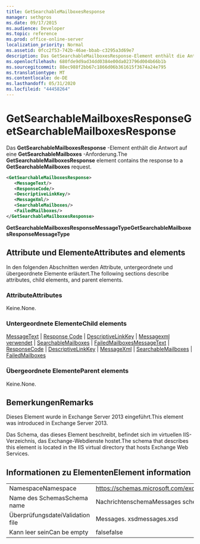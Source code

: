 ```yaml
---
title: GetSearchableMailboxesResponse
manager: sethgros
ms.date: 09/17/2015
ms.audience: Developer
ms.topic: reference
ms.prod: office-online-server
localization_priority: Normal
ms.assetid: 0fcc2f53-742b-46ae-bbab-c3295a3d69e7
description: Das GetSearchableMailboxesResponse-Element enthält die Antwort auf eine GetSearchableMailboxes-Anforderung.
ms.openlocfilehash: 680fde9d9ad34dd0384e00da023796d004b66b1b
ms.sourcegitcommit: 88ec988f2bb67c1866d06b361615f3674a24e795
ms.translationtype: MT
ms.contentlocale: de-DE
ms.lasthandoff: 05/31/2020
ms.locfileid: "44458264"
---
```

# <a name="getsearchablemailboxesresponse"></a><span data-ttu-id="6e6c7-103">GetSearchableMailboxesResponse</span><span class="sxs-lookup"><span data-stu-id="6e6c7-103">GetSearchableMailboxesResponse</span></span>

<span data-ttu-id="6e6c7-104">Das **GetSearchableMailboxesResponse** -Element enthält die Antwort auf eine **GetSearchableMailboxes** -Anforderung.</span><span class="sxs-lookup"><span data-stu-id="6e6c7-104">The **GetSearchableMailboxesResponse** element contains the response to a **GetSearchableMailboxes** request.</span></span> 
  
```XML
<GetSearchableMailboxesResponse>
   <MessageText/>
   <ResponseCode/>
   <DescriptiveLinkKey/>
   <MessageXml/>
   <SearchableMailboxes/>
   <FailedMailboxes/>
</GetSearchableMailboxesResponse>
```

 <span data-ttu-id="6e6c7-105">**GetSearchableMailboxesResponseMessageType**</span><span class="sxs-lookup"><span data-stu-id="6e6c7-105">**GetSearchableMailboxesResponseMessageType**</span></span>
## <a name="attributes-and-elements"></a><span data-ttu-id="6e6c7-106">Attribute und Elemente</span><span class="sxs-lookup"><span data-stu-id="6e6c7-106">Attributes and elements</span></span>

<span data-ttu-id="6e6c7-107">In den folgenden Abschnitten werden Attribute, untergeordnete und übergeordnete Elemente erläutert.</span><span class="sxs-lookup"><span data-stu-id="6e6c7-107">The following sections describe attributes, child elements, and parent elements.</span></span>
  
### <a name="attributes"></a><span data-ttu-id="6e6c7-108">Attribute</span><span class="sxs-lookup"><span data-stu-id="6e6c7-108">Attributes</span></span>

<span data-ttu-id="6e6c7-109">Keine.</span><span class="sxs-lookup"><span data-stu-id="6e6c7-109">None.</span></span>
  
### <a name="child-elements"></a><span data-ttu-id="6e6c7-110">Untergeordnete Elemente</span><span class="sxs-lookup"><span data-stu-id="6e6c7-110">Child elements</span></span>

<span data-ttu-id="6e6c7-111">[MessageText](messagetext.md)  |  [Response Code](responsecode.md)  |  [DescriptiveLinkKey](descriptivelinkkey.md)  |  [Messagexml verwendet](messagexml.md)  |  [SearchableMailboxes](searchablemailboxes.md)  |  [FailedMailboxes](failedmailboxes.md)</span><span class="sxs-lookup"><span data-stu-id="6e6c7-111">[MessageText](messagetext.md) | [ResponseCode](responsecode.md) | [DescriptiveLinkKey](descriptivelinkkey.md) | [MessageXml](messagexml.md) | [SearchableMailboxes](searchablemailboxes.md) | [FailedMailboxes](failedmailboxes.md)</span></span>
  
### <a name="parent-elements"></a><span data-ttu-id="6e6c7-112">Übergeordnete Elemente</span><span class="sxs-lookup"><span data-stu-id="6e6c7-112">Parent elements</span></span>

<span data-ttu-id="6e6c7-113">Keine.</span><span class="sxs-lookup"><span data-stu-id="6e6c7-113">None.</span></span>
  
## <a name="remarks"></a><span data-ttu-id="6e6c7-114">Bemerkungen</span><span class="sxs-lookup"><span data-stu-id="6e6c7-114">Remarks</span></span>

<span data-ttu-id="6e6c7-115">Dieses Element wurde in Exchange Server 2013 eingeführt.</span><span class="sxs-lookup"><span data-stu-id="6e6c7-115">This element was introduced in Exchange Server 2013.</span></span>
  
<span data-ttu-id="6e6c7-116">Das Schema, das dieses Element beschreibt, befindet sich im virtuellen IIS-Verzeichnis, das Exchange-Webdienste hostet.</span><span class="sxs-lookup"><span data-stu-id="6e6c7-116">The schema that describes this element is located in the IIS virtual directory that hosts Exchange Web Services.</span></span>
  
## <a name="element-information"></a><span data-ttu-id="6e6c7-117">Informationen zu Elementen</span><span class="sxs-lookup"><span data-stu-id="6e6c7-117">Element information</span></span>

|||
|:-----|:-----|
|<span data-ttu-id="6e6c7-118">Namespace</span><span class="sxs-lookup"><span data-stu-id="6e6c7-118">Namespace</span></span>  <br/> |https://schemas.microsoft.com/exchange/services/2006/messages  <br/> |
|<span data-ttu-id="6e6c7-119">Name des Schemas</span><span class="sxs-lookup"><span data-stu-id="6e6c7-119">Schema name</span></span>  <br/> |<span data-ttu-id="6e6c7-120">Nachrichtenschema</span><span class="sxs-lookup"><span data-stu-id="6e6c7-120">Messages schema</span></span>  <br/> |
|<span data-ttu-id="6e6c7-121">Überprüfungsdatei</span><span class="sxs-lookup"><span data-stu-id="6e6c7-121">Validation file</span></span>  <br/> |<span data-ttu-id="6e6c7-122">Messages. xsd</span><span class="sxs-lookup"><span data-stu-id="6e6c7-122">messages.xsd</span></span>  <br/> |
|<span data-ttu-id="6e6c7-123">Kann leer sein</span><span class="sxs-lookup"><span data-stu-id="6e6c7-123">Can be empty</span></span>  <br/> |<span data-ttu-id="6e6c7-124">false</span><span class="sxs-lookup"><span data-stu-id="6e6c7-124">false</span></span>  <br/> |
   

